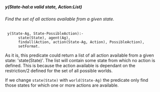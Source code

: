 ##### y(State-hal:a valid state, Action:List)
###### Find the set of all actions available from a given state.
```
 y(State-Ag, State-PossibleAction):-
      state(State), agent(Ag),
      findall(Action, action(State-Ag, Action), PossibleAction),
      setFormat.
```

As it is, this predicate could return a list of all action available
from a given state: 'state(State)'. The list will contain some state
from which no action is defined. This is because the action available
is dependant on the restriction/2 defined for the set of all possible
worlds.

If we change `state(State)` with `world(State-Ag)` the predicate only
find those states for which one or more actions are available.
